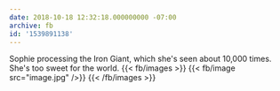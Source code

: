 ```yaml
---
date: 2018-10-18 12:32:18.000000000 -07:00
archive: fb
id: '1539891138'
---
```


Sophie processing the Iron Giant, which she's seen about 10,000 times. She's too sweet for the world.
{{< fb/images >}}
{{< fb/image src="image.jpg" />}}
{{< /fb/images >}}
